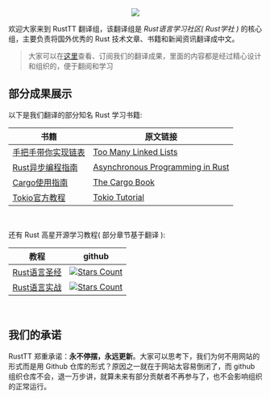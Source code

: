 <div align="center">
    <img src="https://github.com/studyrs/RustTT/blob/main/.github/assets/logo.png?raw=true">
</div>

欢迎大家来到 RustTT 翻译组，该翻译组是 *Rust语言学习社区( Rust学社 )* 的核心组，主要负责将国外优秀的 Rust 技术文章、书籍和新闻资讯翻译成中文。

> 大家可以在[这里](https://rusttt.org)查看、订阅我们的翻译成果，里面的内容都是经过精心设计和组织的，便于翻阅和学习


## 部分成果展示
以下是我们翻译的部分知名 Rust 学习书籍:

| 书籍 | 原文链接 |
| ------- | ------ | 
| [手把手带你实现链表](https://github.com/studyrs/too-many-lists) | [Too Many Linked Lists](https://rust-unofficial.github.io/too-many-lists/) |
| [Rust异步编程指南](https://github.com/studyrs/async-book) | [Asynchronous Programming in Rust](https://rust-lang.github.io/async-book/) |
| [Cargo使用指南](https://github.com/studyrs/cargo-book) | [The Cargo Book](https://doc.rust-lang.org/stable/cargo/index.html) | 
| [Tokio官方教程](https://github.com/studyrs/tokio-course) | [Tokio Tutorial](https://tokio.rs/tokio/tutorial) | 

<br />

还有 Rust 高星开源学习教程( 部分章节基于翻译 ): 

| 教程 | github | 
| --- | --- |
| [Rust语言圣经](https://github.com/sunface/rust-course) | [![Stars Count](https://img.shields.io/github/stars/sunface/rust-course?style=flat)](https://github.com/sunface/rust-by-practice/stargazers) | 
| [Rust语言实战](https://https://github.com/sunface/rust-by-practice) | [![Stars Count](https://img.shields.io/github/stars/sunface/rust-by-practice?style=flat)](https://github.com/sunface/rust-by-practice/stargazers) |

<br />

## 我们的承诺

RustTT 郑重承诺：**永不停摆，永远更新**。大家可以思考下，我们为何不用网站的形式而是用 Github 仓库的形式？原因之一就在于网站太容易倒闭了，而 github 组织仓库不会，退一万步讲，就算未来有部分贡献者不再参与了，也不会影响组织的正常运行。



